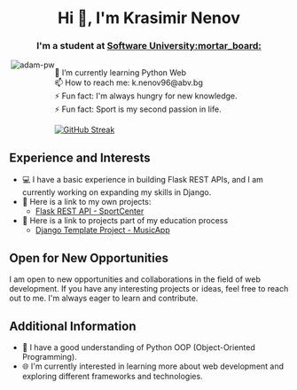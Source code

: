 <h1 align="center">Hi 👋, I'm Krasimir Nenov</h1>
<h3 align="center">I'm a student at <a href="https://softuni.bg/">Software University:mortar_board:</a></h3>

<div style="display: flex; align-items: flex-start;">
  <img align="right" src="https://github.com/Adam-pw/Adam-pw/blob/main/animation_500_kxa883sd.gif" alt="adam-pw" />

  <div>
    <p>
      🌱 I’m currently learning Python Web<br>
      📫 How to reach me: k.nenov96@abv.bg<br>
      ⚡ Fun fact: I'm always hungry for new knowledge.<br>
      ⚡ Fun fact: Sport is my second passion in life.
    </p>
    <a href="https://streak-stats.demolab.com?user=nenovKrasimir&theme=transparent&date_format=M%20j%5B%2C%20Y%5D">
      <img src="https://streak-stats.demolab.com?user=nenovKrasimir&theme=transparent&date_format=M%20j%5B%2C%20Y%5D" alt="GitHub Streak" />
    </a>
  </div>
</div>

## Experience and Interests

- :computer: I have a basic experience in building Flask REST APIs, and I am currently working on expanding my skills in Django.
- :link: Here is a link to my own projects:<br>
  - [Flask REST API - SportCenter](https://github.com/nenovKrasimir/SportCenterProject)
- :link: Here is a link to projects part of my education process
  - [Django Template Project - MusicApp](https://github.com/nenovKrasimir/django_basics_my_music_app) 

## Open for New Opportunities

I am open to new opportunities and collaborations in the field of web development. If you have any interesting projects or ideas, feel free to reach out to me. I'm always eager to learn and contribute.

## Additional Information

- :snake: I have a good understanding of Python OOP (Object-Oriented Programming).
- :globe_with_meridians: I'm currently interested in learning more about web development and exploring different frameworks and technologies.



